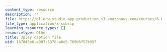```yaml
---
content_type: resource
description: ''
file: https://ol-ocw-studio-app-production.s3.amazonaws.com/courses/6-01sc-introduction-to-electrical-engineering-and-computer-science-i-spring-2011/167845e6e9875378a0e5760b5f57b997_SpS3ud58yTI.vtt
file_type: application/x-subrip
learning_resource_types: []
resourcetype: Other
title: 3play caption file
uid: 167845e6-e987-5378-a0e5-760b5f57b997
---
```

